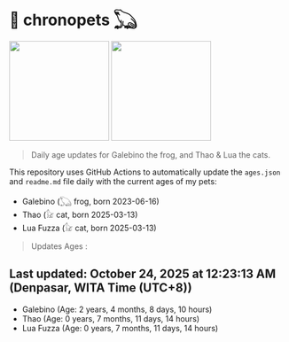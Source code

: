 # 🐾 chronopets 𓆏
<img src="https://github.com/user-attachments/assets/802b3632-7c4b-4232-a3a0-8b1d8fa6f04d" widht=180 height=180 >
<img src="https://github.com/user-attachments/assets/16687005-7ebb-4607-be57-0c8e528fed06" widht=180 height=180 >

> Daily age updates for Galebino the frog, and Thao & Lua the cats.

This repository uses GitHub Actions to automatically update the `ages.json` and `readme.md` file daily with the current ages of my pets: <br>
- Galebino (𓆏 frog, born 2023-06-16)
- Thao (𓃠 cat, born 2025-03-13)
- Lua Fuzza (𓃠 cat, born 2025-03-13)

> Updates Ages :

## Last updated: October 24, 2025 at 12:23:13 AM (Denpasar, WITA Time (UTC+8))

- Galebino (Age: 2 years, 4 months, 8 days, 10 hours)
- Thao (Age: 0 years, 7 months, 11 days, 14 hours)
- Lua Fuzza (Age: 0 years, 7 months, 11 days, 14 hours)

